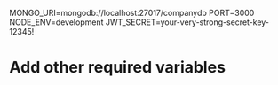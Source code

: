 MONGO_URI=mongodb://localhost:27017/companydb
PORT=3000
NODE_ENV=development
JWT_SECRET=your-very-strong-secret-key-12345!
# Add other required variables